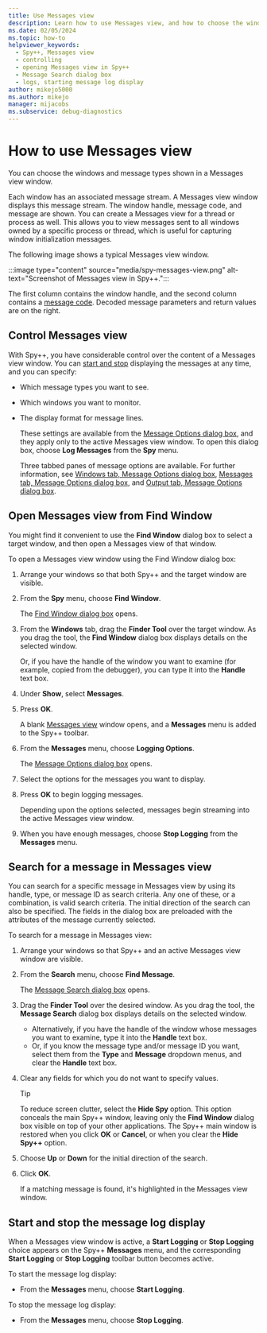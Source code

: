```yaml
---
title: Use Messages view
description: Learn how to use Messages view, and how to choose the windows and messages types shown in a Messages view window.
ms.date: 02/05/2024
ms.topic: how-to
helpviewer_keywords: 
  - Spy++, Messages view
  - controlling
  - opening Messages view in Spy++
  - Message Search dialog box
  - logs, starting message log display
author: mikejo5000
ms.author: mikejo
manager: mijacobs
ms.subservice: debug-diagnostics
---
```


# How to use Messages view

You can choose the windows and message types shown in a Messages view window.

Each window has an associated message stream. A Messages view window displays this message stream. The window handle, message code, and message are shown. You can create a Messages view for a thread or process as well. This allows you to view messages sent to all windows owned by a specific process or thread, which is useful for capturing window initialization messages.

The following image shows a typical Messages view window.

:::image type="content" source="media/spy-messages-view.png" alt-text="Screenshot of Messages view in Spy++.":::

The first column contains the window handle, and the second column contains a [message code](message-codes.md). Decoded message parameters and return values are on the right.

## Control Messages view

With Spy++, you have considerable control over the content of a Messages view window. You can [start and stop](#start-and-stop-the-message-log-display) displaying the messages at any time, and you can specify:

- Which message types you want to see.

- Which windows you want to monitor.

- The display format for message lines.

  These settings are available from the [Message Options dialog box](/previous-versions/visualstudio/visual-studio-2017/debugger/message-options-dialog-box), and they apply only to the active Messages view window. To open this dialog box, choose **Log Messages** from the **Spy** menu.

  Three tabbed panes of message options are available. For further information, see [Windows tab, Message Options dialog box](message-options-dialog-box.md#windows-tab-message-options), [Messages tab, Message Options dialog box](message-options-dialog-box.md#messages-tab-message-options), and [Output tab, Message Options dialog box](message-options-dialog-box.md#output-tab-message-options).

## Open Messages view from Find Window

You might find it convenient to use the **Find Window** dialog box to select a target window, and then open a Messages view of that window.

To open a Messages view window using the Find Window dialog box:

1. Arrange your windows so that both Spy++ and the target window are visible.

2. From the **Spy** menu, choose **Find Window**.

    The [Find Window dialog box](search-tools-for-spy-increment-views.md#find-window) opens.

3. From the **Windows** tab, drag the **Finder Tool** over the target window. As you drag the tool, the **Find Window** dialog box displays details on the selected window.

    Or, if you have the handle of the window you want to examine (for example, copied from the debugger), you can type it into the **Handle** text box.

4. Under **Show**, select **Messages**.

5. Press **OK**.

    A blank [Messages view](/previous-versions/visualstudio/visual-studio-2017/debugger/messages-view) window opens, and a **Messages** menu is added to the Spy++ toolbar.

6. From the **Messages** menu, choose **Logging Options**.

    The [Message Options dialog box](/previous-versions/visualstudio/visual-studio-2017/debugger/message-options-dialog-box) opens.

7. Select the options for the messages you want to display.

8. Press **OK** to begin logging messages.

    Depending upon the options selected, messages begin streaming into the active Messages view window.

9. When you have enough messages, choose **Stop Logging** from the **Messages** menu.

## Search for a message in Messages view

You can search for a specific message in Messages view by using its handle, type, or message ID as search criteria. Any one of these, or a combination, is valid search criteria. The initial direction of the search can also be specified. The fields in the dialog box are preloaded with the attributes of the message currently selected.

To search for a message in Messages view:

1. Arrange your windows so that Spy++ and an active Messages view window are visible.

2. From the **Search** menu, choose **Find Message**.

    The [Message Search dialog box](search-tools-for-spy-increment-views.md#window-search) opens.

3. Drag the **Finder Tool** over the desired window. As you drag the tool, the **Message Search** dialog box displays details on the selected window.

    - Alternatively, if you have the handle of the window whose messages you want to examine, type it into the **Handle** text box.
    - Or, if you know the message type and/or message ID you want, select them from the **Type** and **Message** dropdown menus, and clear the **Handle** text box.

4. Clear any fields for which you do not want to specify values.

   > [!TIP]
   > To reduce screen clutter, select the **Hide Spy** option. This option conceals the main Spy++ window, leaving only the **Find Window** dialog box visible on top of your other applications. The Spy++ main window is restored when you click **OK** or **Cancel**, or when you clear the **Hide Spy++** option.

5. Choose **Up** or **Down** for the initial direction of the search.

6. Click **OK**.

   If a matching message is found, it's highlighted in the Messages view window.

## Start and stop the message log display

When a Messages view window is active, a **Start Logging** or **Stop Logging** choice appears on the Spy++ **Messages** menu, and the corresponding **Start Logging** or **Stop Logging** toolbar button becomes active.

To start the message log display:

- From the **Messages** menu, choose **Start Logging**.

To stop the message log display:

- From the **Messages** menu, choose **Stop Logging**.
